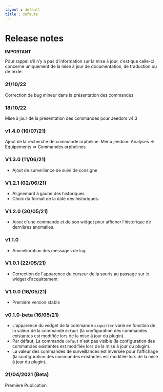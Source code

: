 ```yaml
---
layout : default
title : defauts
---
```

# Release notes

**IMPORTANT**

Pour rappel s’il n’y a pas d’information sur la mise à jour, c’est que celle-ci concerne uniquement de la mise à jour de documentation, de traduction ou de texte.

### 21/10/22
Correction de bug mineur dans la présentation des commandes

### 18/10/22
Mise à jour de la présentation des commandes pour Jeedom v4.3

### v1.4.0 (16/07/21)
Ajout de la recherche de commande orpheline.
Menu jeedom: Analyses => Equipements => Commandes orphelines

### V1.3.0 (11/06/21)
+ Ajout de surveillance de suivi de consigne

### V1.2.1 (02/06/21)
+ Alignemant à gauhe des historiques.
+ Choix du format de la date des historiques.

### V1.2.0 (30/05/21)
+ Ajout d'une commande et de son widget pour afficher l'historique de dernières anomalies.

### v1.1.0 ##
+ Ammélioration des messages de log

### V1.0.1 (22/05/21)
+ Correction de l'apparence du curseur de la souris au passage sur le widget d'acquittement

### V1.0.0 (16/05/21)
+ Première version stable

### v0.1.0-beta (16/05/21)
+ L'apparence du widget de la commande `acquitter` varie en fonction de la valeur de la commande `defaut` (la configuration des commandes existantes est modifiée lors de la mise à jour du plugin).
+ Par défaut, La commande `defaut` n'est pas visible (la configuration des commandes existantes est modifiée lors de la mise à jour du plugin).
+ La valeur des commandes de surveillances est inversée pour l'affichage (la configuration des commandes existantes est modifiée lors de la mise à jour du plugin).

### 21/04/2021 (Beta)
Première Publication
